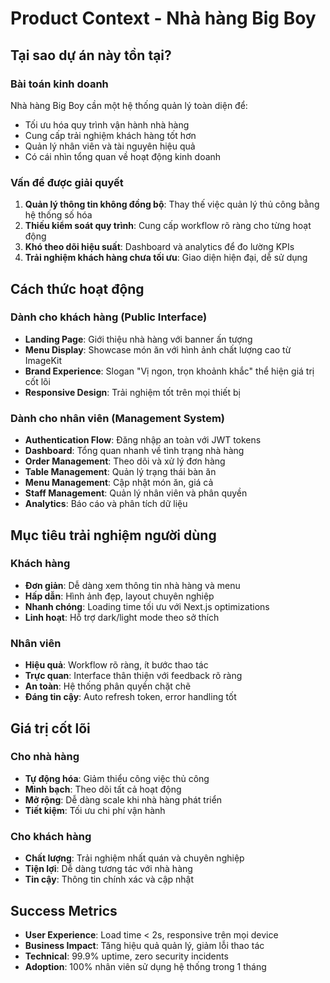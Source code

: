 # Product Context - Nhà hàng Big Boy

## Tại sao dự án này tồn tại?

### Bài toán kinh doanh

Nhà hàng Big Boy cần một hệ thống quản lý toàn diện để:

- Tối ưu hóa quy trình vận hành nhà hàng
- Cung cấp trải nghiệm khách hàng tốt hơn
- Quản lý nhân viên và tài nguyên hiệu quả
- Có cái nhìn tổng quan về hoạt động kinh doanh

### Vấn đề được giải quyết

1. **Quản lý thông tin không đồng bộ**: Thay thế việc quản lý thủ công bằng hệ thống số hóa
2. **Thiếu kiểm soát quy trình**: Cung cấp workflow rõ ràng cho từng hoạt động
3. **Khó theo dõi hiệu suất**: Dashboard và analytics để đo lường KPIs
4. **Trải nghiệm khách hàng chưa tối ưu**: Giao diện hiện đại, dễ sử dụng

## Cách thức hoạt động

### Dành cho khách hàng (Public Interface)

- **Landing Page**: Giới thiệu nhà hàng với banner ấn tượng
- **Menu Display**: Showcase món ăn với hình ảnh chất lượng cao từ ImageKit
- **Brand Experience**: Slogan "Vị ngon, trọn khoảnh khắc" thể hiện giá trị cốt lõi
- **Responsive Design**: Trải nghiệm tốt trên mọi thiết bị

### Dành cho nhân viên (Management System)

- **Authentication Flow**: Đăng nhập an toàn với JWT tokens
- **Dashboard**: Tổng quan nhanh về tình trạng nhà hàng
- **Order Management**: Theo dõi và xử lý đơn hàng
- **Table Management**: Quản lý trạng thái bàn ăn
- **Menu Management**: Cập nhật món ăn, giá cả
- **Staff Management**: Quản lý nhân viên và phân quyền
- **Analytics**: Báo cáo và phân tích dữ liệu

## Mục tiêu trải nghiệm người dùng

### Khách hàng

- **Đơn giản**: Dễ dàng xem thông tin nhà hàng và menu
- **Hấp dẫn**: Hình ảnh đẹp, layout chuyên nghiệp
- **Nhanh chóng**: Loading time tối ưu với Next.js optimizations
- **Linh hoạt**: Hỗ trợ dark/light mode theo sở thích

### Nhân viên

- **Hiệu quả**: Workflow rõ ràng, ít bước thao tác
- **Trực quan**: Interface thân thiện với feedback rõ ràng
- **An toàn**: Hệ thống phân quyền chặt chẽ
- **Đáng tin cậy**: Auto refresh token, error handling tốt

## Giá trị cốt lõi

### Cho nhà hàng

- **Tự động hóa**: Giảm thiểu công việc thủ công
- **Minh bạch**: Theo dõi tất cả hoạt động
- **Mở rộng**: Dễ dàng scale khi nhà hàng phát triển
- **Tiết kiệm**: Tối ưu chi phí vận hành

### Cho khách hàng

- **Chất lượng**: Trải nghiệm nhất quán và chuyên nghiệp
- **Tiện lợi**: Dễ dàng tương tác với nhà hàng
- **Tin cậy**: Thông tin chính xác và cập nhật

## Success Metrics

- **User Experience**: Load time < 2s, responsive trên mọi device
- **Business Impact**: Tăng hiệu quả quản lý, giảm lỗi thao tác
- **Technical**: 99.9% uptime, zero security incidents
- **Adoption**: 100% nhân viên sử dụng hệ thống trong 1 tháng
